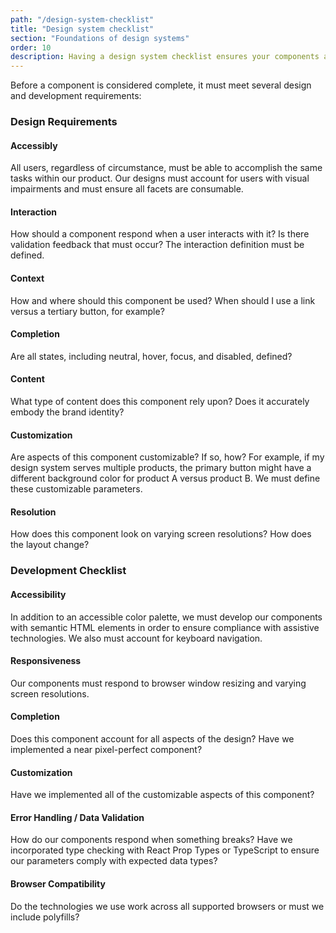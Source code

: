 ```yaml
---
path: "/design-system-checklist"
title: "Design system checklist"
section: "Foundations of design systems"
order: 10
description: Having a design system checklist ensures your components are complete and ready for development. In this video we'll examine some aspects, such as accessibility, that you may want to include on your design checklist.
---
```


Before a component is considered complete, it must meet several design and development requirements:

### Design Requirements

#### Accessibly

All users, regardless of circumstance, must be able to accomplish the same tasks within our product. Our designs must account for users with visual impairments and must ensure all facets are consumable.

#### Interaction

How should a component respond when a user interacts with it? Is there validation feedback that must occur? The interaction definition must be defined.

#### Context

How and where should this component be used? When should I use a link versus a tertiary button, for example?

#### Completion

Are all states, including neutral, hover, focus, and disabled, defined?

#### Content

What type of content does this component rely upon? Does it accurately embody the brand identity?

#### Customization

Are aspects of this component customizable? If so, how? For example, if my design system serves multiple products, the primary button might have a different background color for product A versus product B. We must define these customizable parameters.

#### Resolution

How does this component look on varying screen resolutions? How does the layout change?

### Development Checklist

#### Accessibility

In addition to an accessible color palette, we must develop our components with semantic HTML elements in order to ensure compliance with assistive technologies. We also must account for keyboard navigation.

#### Responsiveness

Our components must respond to browser window resizing and varying screen resolutions.

#### Completion

Does this component account for all aspects of the design? Have we implemented a near pixel-perfect component?

#### Customization

Have we implemented all of the customizable aspects of this component?

#### Error Handling / Data Validation

How do our components respond when something breaks? Have we incorporated type checking with React Prop Types or TypeScript to ensure our parameters comply with expected data types?

#### Browser Compatibility

Do the technologies we use work across all supported browsers or must we include polyfills?
